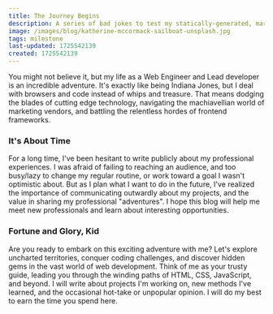 ```yaml
---
title: The Journey Begins
description: A series of bad jokes to test my statically-generated, markdown-driven Next.JS blog application
image: /images/blog/katherine-mccormack-sailboat-unsplash.jpg
tags: milestone
last-updated: 1725542139
created: 1725542139
---
```


You might not believe it, but my life as a Web Engineer and Lead developer is an incredible adventure. It's exactly like being Indiana Jones, but I deal with browsers and code instead of whips and treasure. That means dodging the blades of cutting edge technology, navigating the machiavellian world of marketing vendors, and battling the relentless hordes of frontend frameworks.

### It's About Time

For a long time, I've been hesitant to write publicly about my professional experiences. I was afraid of failing to reaching an audience, and too busy/lazy to change my regular routine, or work toward a goal I wasn't optimistic about. But as I plan what I want to do in the future, I've realized the importance of communicating outwardly about my projects, and the value in sharing my professional "adventures". I hope this blog will help me meet new professionals and learn about interesting opportunities.

### Fortune and Glory, Kid

Are you ready to embark on this exciting adventure with me? Let's explore uncharted territories, conquer coding challenges, and discover hidden gems in the vast world of web development. Think of me as your trusty guide, leading you through the winding paths of HTML, CSS, JavaScript, and beyond. I will write about projects I'm working on, new methods I've learned, and the occasional hot-take or unpopular opinion. I will do my best to earn the time you spend here.

